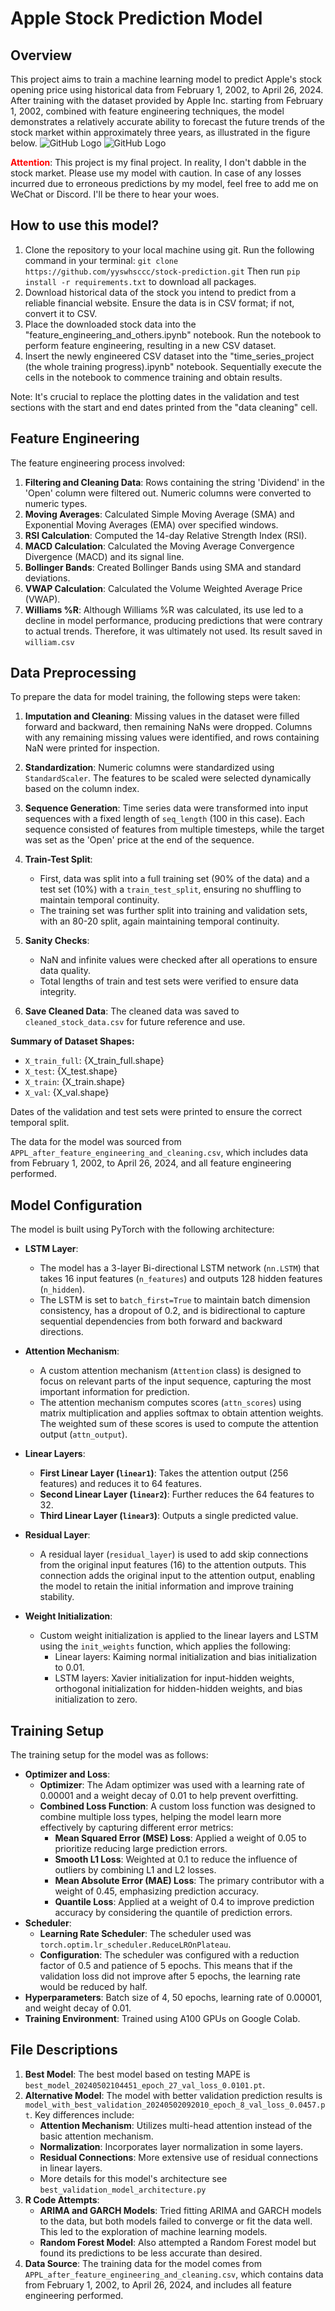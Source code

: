 # Apple Stock Prediction Model

## Overview

This project aims to train a machine learning model to predict Apple's stock opening price using historical data from February 1, 2002, to April 26, 2024. After training with the dataset provided by Apple Inc. starting from February 1, 2002, combined with feature engineering techniques, the model demonstrates a relatively accurate ability to forecast the future trends of the stock market within approximately three years, as illustrated in the figure below. 
![GitHub Logo](model_with_best_validation's_test.png)
![GitHub Logo](model_woth_best_validation's_validation.JPG)

**<span style="color:red">Attention</span>**: This project is my final project. In reality, I don't dabble in the stock market. Please use my model with caution. In case of any losses incurred due to erroneous predictions by my model, feel free to add me on WeChat or Discord. I'll be there to hear your woes.

## How to use this model?
1. Clone the repository to your local machine using git. Run the following command in your terminal:
`git clone https://github.com/yyswhsccc/stock-prediction.git`
Then run `pip install -r requirements.txt` to download all packages.
2. Download historical data of the stock you intend to predict from a reliable financial website. Ensure the data is in CSV format; if not, convert it to CSV.
3. Place the downloaded stock data into the "feature_engineering_and_others.ipynb" notebook. Run the notebook to perform feature engineering, resulting in a new CSV dataset.
4. Insert the newly engineered CSV dataset into the "time_series_project (the whole training progress).ipynb" notebook. Sequentially execute the cells in the notebook to commence training and obtain results.

Note: It's crucial to replace the plotting dates in the validation and test sections with the start and end dates printed from the "data cleaning" cell.

## Feature Engineering

The feature engineering process involved:
1. **Filtering and Cleaning Data**: Rows containing the string 'Dividend' in the 'Open' column were filtered out. Numeric columns were converted to numeric types.
2. **Moving Averages**: Calculated Simple Moving Average (SMA) and Exponential Moving Averages (EMA) over specified windows.
3. **RSI Calculation**: Computed the 14-day Relative Strength Index (RSI).
4. **MACD Calculation**: Calculated the Moving Average Convergence Divergence (MACD) and its signal line.
5. **Bollinger Bands**: Created Bollinger Bands using SMA and standard deviations.
6. **VWAP Calculation**: Calculated the Volume Weighted Average Price (VWAP).
7. **Williams %R**: Although Williams %R was calculated, its use led to a decline in model performance, producing predictions that were contrary to actual trends. Therefore, it was ultimately not used. Its result saved in `william.csv` 

## Data Preprocessing

To prepare the data for model training, the following steps were taken:

1. **Imputation and Cleaning**: Missing values in the dataset were filled forward and backward, then remaining NaNs were dropped. Columns with any remaining missing values were identified, and rows containing NaN were printed for inspection.

2. **Standardization**: Numeric columns were standardized using `StandardScaler`. The features to be scaled were selected dynamically based on the column index.

3. **Sequence Generation**: Time series data were transformed into input sequences with a fixed length of `seq_length` (100 in this case). Each sequence consisted of features from multiple timesteps, while the target was set as the 'Open' price at the end of the sequence.

4. **Train-Test Split**: 
   - First, data was split into a full training set (90% of the data) and a test set (10%) with a `train_test_split`, ensuring no shuffling to maintain temporal continuity.
   - The training set was further split into training and validation sets, with an 80-20 split, again maintaining temporal continuity.

5. **Sanity Checks**: 
   - NaN and infinite values were checked after all operations to ensure data quality.
   - Total lengths of train and test sets were verified to ensure data integrity.

6. **Save Cleaned Data**: The cleaned data was saved to `cleaned_stock_data.csv` for future reference and use.

**Summary of Dataset Shapes:**
- `X_train_full`: {X_train_full.shape}
- `X_test`: {X_test.shape}
- `X_train`: {X_train.shape}
- `X_val`: {X_val.shape}

Dates of the validation and test sets were printed to ensure the correct temporal split.

The data for the model was sourced from `APPL_after_feature_engineering_and_cleaning.csv`, which includes data from February 1, 2002, to April 26, 2024, and all feature engineering performed.

## Model Configuration

The model is built using PyTorch with the following architecture:

- **LSTM Layer**: 
  - The model has a 3-layer Bi-directional LSTM network (`nn.LSTM`) that takes 16 input features (`n_features`) and outputs 128 hidden features (`n_hidden`). 
  - The LSTM is set to `batch_first=True` to maintain batch dimension consistency, has a dropout of 0.2, and is bidirectional to capture sequential dependencies from both forward and backward directions.

- **Attention Mechanism**:
  - A custom attention mechanism (`Attention` class) is designed to focus on relevant parts of the input sequence, capturing the most important information for prediction. 
  - The attention mechanism computes scores (`attn_scores`) using matrix multiplication and applies softmax to obtain attention weights. The weighted sum of these scores is used to compute the attention output (`attn_output`).

- **Linear Layers**:
  - **First Linear Layer (`linear1`)**: Takes the attention output (256 features) and reduces it to 64 features.
  - **Second Linear Layer (`linear2`)**: Further reduces the 64 features to 32.
  - **Third Linear Layer (`linear3`)**: Outputs a single predicted value.

- **Residual Layer**: 
  - A residual layer (`residual_layer`) is used to add skip connections from the original input features (16) to the attention outputs. This connection adds the original input to the attention output, enabling the model to retain the initial information and improve training stability.

- **Weight Initialization**:
  - Custom weight initialization is applied to the linear layers and LSTM using the `init_weights` function, which applies the following:
    - Linear layers: Kaiming normal initialization and bias initialization to 0.01.
    - LSTM layers: Xavier initialization for input-hidden weights, orthogonal initialization for hidden-hidden weights, and bias initialization to zero.

## Training Setup

The training setup for the model was as follows:

- **Optimizer and Loss**: 
  - **Optimizer**: The Adam optimizer was used with a learning rate of 0.00001 and a weight decay of 0.01 to help prevent overfitting.
  - **Combined Loss Function**: A custom loss function was designed to combine multiple loss types, helping the model learn more effectively by capturing different error metrics:
    - **Mean Squared Error (MSE) Loss**: Applied a weight of 0.05 to prioritize reducing large prediction errors.
    - **Smooth L1 Loss**: Weighted at 0.1 to reduce the influence of outliers by combining L1 and L2 losses.
    - **Mean Absolute Error (MAE) Loss**: The primary contributor with a weight of 0.45, emphasizing prediction accuracy.
    - **Quantile Loss**: Applied at a weight of 0.4 to improve prediction accuracy by considering the quantile of prediction errors.
- **Scheduler**:
  - **Learning Rate Scheduler**: The scheduler used was `torch.optim.lr_scheduler.ReduceLROnPlateau`.
  - **Configuration**: The scheduler was configured with a reduction factor of 0.5 and patience of 5 epochs. This means that if the validation loss did not improve after 5 epochs, the learning rate would be reduced by half.
- **Hyperparameters**: Batch size of 4, 50 epochs, learning rate of 0.00001, and weight decay of 0.01.
- **Training Environment**: Trained using A100 GPUs on Google Colab.

## File Descriptions

1. **Best Model**: The best model based on testing MAPE is `best_model_20240502104451_epoch_27_val_loss_0.0101.pt`.
2. **Alternative Model**: The model with better validation prediction results is `model_with_best_validation_20240502092010_epoch_8_val_loss_0.0457.pt`. Key differences include:
   - **Attention Mechanism**: Utilizes multi-head attention instead of the basic attention mechanism.
   - **Normalization**: Incorporates layer normalization in some layers.
   - **Residual Connections**: More extensive use of residual connections in linear layers.
   - More details for this model's architecture see `best_validation_model_architecture.py`
3. **R Code Attempts**: 
   - **ARIMA and GARCH Models**: Tried fitting ARIMA and GARCH models to the data, but both models failed to converge or fit the data well. This led to the exploration of machine learning models.
   - **Random Forest Model**: Also attempted a Random Forest model but found its predictions to be less accurate than desired.
4. **Data Source**: The training data for the model comes from `APPL_after_feature_engineering_and_cleaning.csv`, which contains data from February 1, 2002, to April 26, 2024, and includes all feature engineering performed.
